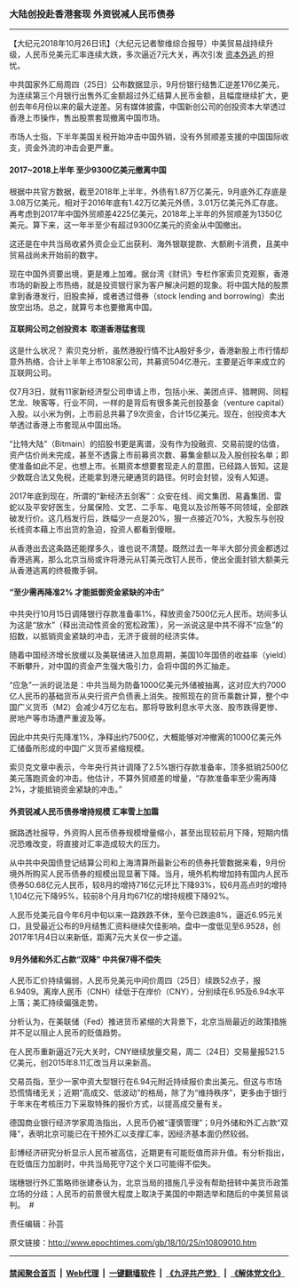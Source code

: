### 大陆创投赴香港套现 外资锐减人民币债券
------------------------

<p>
 【大纪元2018年10月26日讯】（大纪元记者黎维综合报导）中美贸易战持续升级，人民币兑美元汇率连续大跌，多次逼近7元大关，再次引发
 <a href="http://www.epochtimes.com/gb/tag/%E8%B5%84%E6%9C%AC%E5%A4%96%E9%80%83.html">
  资本外逃
 </a>
 的担忧。
</p>
<p>
 中共国家外汇局周四（25日）公布数据显示，9月份银行结售汇逆差176亿美元，为连续第三个月银行出售外汇金额超过外汇结算人民币金额，且幅度继续扩大，更创去年6月份以来的最大逆差。另有媒体披露，中国新创公司的创投资本大举透过香港上市操作，售出股票套现撤离中国市场。
</p>
<p>
 市场人士指，下半年美国关税开始冲击中国外销，没有外贸顺差支援的中国国际收支，资金外流的冲击会更严重。
</p>
<h4>
 2017~2018上半年 至少9300亿美元撤离中国
</h4>
<p>
 根据中共官方数据，截至2018年上半年，外债有1.87万亿美元，9月底外汇存底是3.08万亿美元，相对于2016年底有1.42万亿美元外债，3.01万亿美元外汇存底。再考虑到2017年中国外贸顺差4225亿美元，2018年上半年的外贸顺差为1350亿美元。算下来，这一年半至少有超过9300亿美元的资金从中国撤出。
</p>
<p>
 这还是在中共当局收紧外资企业汇出获利、海外银联提款、大额刷卡消费，且美中贸易战尚未开始前的数字。
</p>
<p>
 现在中国外资要出境，更是难上加难。据台湾《财讯》专栏作家索贝克观察，香港市场的新股上市热络，就是投资银行家为客户解决问题的现象。将中国大陆的股票拿到香港发行，旧股卖掉，或者透过借券（stock lending and borrowing）卖出放空出场。总之，就算亏本也要撤离中国。
</p>
<h4>
 互联网公司之创投资本  取道香港猛套现
</h4>
<p>
 这是什么状况？ 索贝克分析，虽然港股行情不比A股好多少，香港新股上市行情却意外热络，合计上半年上市108家公司，共募资504亿港元，主要是近年来成立的互联网公司。
</p>
<p>
 仅7月3日，就有11家新经济型公司申请上市，包括小米、美团点评、猎聘网、同程艺龙、映客等，行业不同，一样的是背后有很多美元创投基金（venture capital）入股。以小米为例，上市前总共募了9次资金，合计15亿美元。现在，创投资本大举透过香港上市套现从中国出场。
</p>
<p>
 “比特大陆”（Bitmain）的招股书更是离谱，没有作为投融资、交易前提的估值，资产估价尚未完成，甚至不透露上市前募资次数、募集金额以及入股创投名单；即使准备如此不足，也想上市。长期资本想要套现走人的意图，已经路人皆知。这是少数既合法又免税，还能拿到港元硬通货的路径。何时会封锁，没有人知道。
</p>
<p>
 2017年底到现在，所谓的“新经济五剑客”：众安在线、阅文集团、易鑫集团、雷蛇以及平安好医生，分属保险、文艺、二手车、电竞以及诊所等不同领域，全部跌破发行价。这几档发行后，跌幅少一点是20%，狠一点接近70%，大股东与创投长线资本藉上市出货的急迫，投资人都看到傻眼。
</p>
<p>
 从香港出去这条路还能撑多久，谁也说不清楚。既然过去一年半大部分资金都透过香港逃离，那么北京当局或许将港元从钉美元改钉人民币，使出全面封锁大额美元从香港逃离的终极撒手锏。
</p>
<h4>
 “至少需再降准2% 才能抵御资金紧缺的冲击”
</h4>
<p>
 中共央行10月15日调降银行存款准备率1%，释放资金7500亿元人民币。坊间多认为这是“放水”（释出流动性资金的宽松政策），另一派说这是中共不得不“应急”的招数，以抵销资金紧缺的冲击，无济于疲弱的经济实体。
</p>
<p>
 随着中国经济增长放缓以及美联储进入加息周期，美国10年国债的收益率（yield）不断攀升，对中国的资金产生强大吸引力，会将中国的外汇抽走。
</p>
<p>
 “应急”一派的说法是：中共当局为防备1000亿美元外储被抽离，这对应大约7000亿人民币的基础货币从央行资产负债表上消失。按照现在的货币乘数计算，整个中国广义货币（M2）会减少4万亿左右。那将导致利息水平大涨、股市跌得更惨、房地产等市场遭严重波及等。
</p>
<p>
 因此中共央行先降准1%，净释出约7500亿，大概能够对冲撤离的1000亿美元外汇储备所形成的中国广义货币紧缩规模。
</p>
<p>
 索贝克文章中表示，今年央行共计调降了2.5%银行存款准备率，顶多抵销2500亿美元落跑资金的冲击。他估计，不算外贸顺差的增量，“存款准备率至少需再降2%，才能抵销资金紧缺的冲击。”
</p>
<h4>
 外资锐减人民币债券增持规模 汇率雪上加霜
</h4>
<p>
 据路透社报导，外资购人民币债券规模增量缩小，甚至出现较前月下降，短期内情况恐难改变，将直接对汇率造成较大的压力。
</p>
<p>
 从中共中央国债登记结算公司和上海清算所最新公布的债券托管数据来看，9月份境外所购买人民币债券的规模出现显著下降。当月，境外机构增加持有国内人民币债券50.68亿元人民币，较8月的增持716亿元环比下降93%，较6月高点时的增持1,104亿元下降95%，较前8个月月均671亿的增持规模下降92%。
</p>
<p>
 人民币兑美元自今年6月中旬以来一路跌跌不休，至今已跌逾8%，逼近6.95元关口，且受最近公布的9月结售汇资料继续欠佳影响，盘中一度低见至6.9528，创2017年1月4日以来新低，距离7元大关仅一步之遥。
</p>
<h4>
 9月外储和外汇占款“双降” 中共保7得不偿失
</h4>
<p>
 人民币汇价持续偏弱，人民币兑美元中间价周四（25日）续跌52点子，报6.9409。离岸人民币（CNH）续低于在岸价（CNY），分别续在6.95及6.94水平上落；美汇持续偏强走势。
</p>
<p>
 分析认为，在美联储（Fed）推进货币紧缩的大背景下，北京当局最近的政策措施并不足以阻止人民币的贬值趋势。
</p>
<p>
 在人民币重新逼近7元大关时，CNY继续放量交易，周二（24日）交易量报521.5亿美元，创2015年8.11汇改当月以来新高。
</p>
<p>
 交易员指，至少一家中资大型银行在6.94元附近持续报价卖出美元。但这与市场恐慌情绪无关；近期“高成交、低波动”的格局，除了为“维持秩序”，更多由于银行于年末在考核压力下采取特殊的报价方式，以提高成交量有关。
</p>
<p>
 德国商业银行经济学家周浩指出，人民币仍被“谨慎管理”；9月外储和外汇占款“双降”，表明北京可能已在干预外汇以支撑汇率，因经济基本面仍然较弱。
</p>
<p>
 彭博经济研究分析显示人民币被高估，近期更有可能贬值而非升值。有分析指出，在贬值压力加剧时，中共当局死守7这个关口可能得不偿失。
</p>
<p>
 瑞穗银行外汇策略师张建泰认为，北京当局的措施几乎没有帮助扭转中美货币政策立场的分歧；人民币的前景很大程度上取决于美国的中期选举和随后的中美贸易谈判。  #
</p>
<p>
 责任编辑：孙芸
</p>

原文链接：http://www.epochtimes.com/gb/18/10/25/n10809010.htm


------------------------
#### [禁闻聚合首页](https://github.com/gfw-breaker/banned-news/blob/master/README.md) &nbsp;|&nbsp; [Web代理](https://github.com/gfw-breaker/open-proxy/blob/master/README.md) &nbsp;|&nbsp; [一键翻墙软件](https://github.com/gfw-breaker/nogfw/blob/master/README.md) &nbsp;|&nbsp; [《九评共产党》](https://github.com/gfw-breaker/9ping.md/blob/master/README.md#九评之一评共产党是什么) &nbsp;|&nbsp; [《解体党文化》](https://github.com/gfw-breaker/jtdwh.md/blob/master/README.md#绪论)